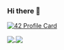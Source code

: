### Hi there 👋

[![42 Profile Card](https://1337-readme.vercel.app/api/profile?cursus=42cursus&dark=true&login=aelouarg)](https://github.com/mohouyizme/1337-readme)

<a href="https://github.com/drslax?tab=repositories">
  <img align="center" src="https://github-readme-stats.vercel.app/api/top-langs/?username=drslax&theme=dark"/>
</a>
<a href="https://github.com/drslax?tab=repositories">
 <img align="center" src="https://github-readme-stats.vercel.app/api?username=drslax&line_height=40&show_icons=true&theme=dark">
</a>

<!--
**drslax/drslax** is a ✨ _special_ ✨ repository because its `README.md` (this file) appears on your GitHub profile.

Here are some ideas to get you started:

- 🔭 I’m currently working on ...
- 🌱 I’m currently learning ...
- 👯 I’m looking to collaborate on ...
- 🤔 I’m looking for help with ...
- 💬 Ask me about ...
- 📫 How to reach me: ...
- 😄 Pronouns: ...
- ⚡ Fun fact: ...
-->

